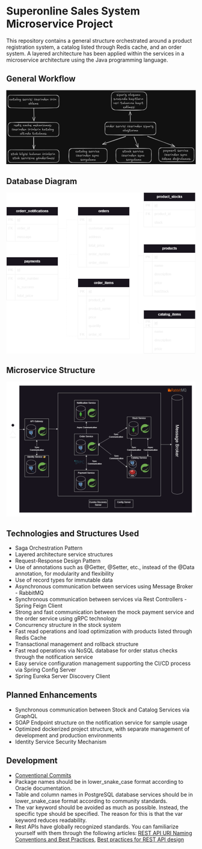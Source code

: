 # Superonline Sales System Microservice Project

This repository contains a general structure orchestrated around a product registration system, a catalog listed through Redis cache, and an order system. A layered architecture has been applied within the services in a microservice architecture using the Java programming language.

## General Workflow

![senario.png](docs%2Fsenario.png)

## Database Diagram

![sol-microserviceDb.png](docs%2Fsol-microserviceDb.png)

## Microservice Structure

![SolMSFlowDiagram.png](docs%2FSolMSFlowDiagram.png)

## Technologies and Structures Used

- Saga Orchestration Pattern
- Layered architecture service structures
- Request-Response Design Pattern
- Use of annotations such as @Getter, @Setter, etc., instead of the @Data annotation, for modularity and flexibility
- Use of record types for immutable data
- Asynchronous communication between services using Message Broker - RabbitMQ
- Synchronous communication between services via Rest Controllers - Spring Feign Client
- Strong and fast communication between the mock payment service and the order service using gRPC technology
- Concurrency structure in the stock system
- Fast read operations and load optimization with products listed through Redis Cache
- Transactional management and rollback structure
- Fast read operations via NoSQL database for order status checks through the notification service
- Easy service configuration management supporting the CI/CD process via Spring Config Server
- Spring Eureka Server Discovery Client

## Planned Enhancements

- Synchronous communication between Stock and Catalog Services via GraphQL
- SOAP Endpoint structure on the notification service for sample usage
- Optimized dockerized project structure, with separate management of development and production environments
- Identity Service Security Mechanism

## Development

- [Conventional Commits](https://gist.github.com/joshbuchea/6f47e86d2510bce28f8e7f42ae84c716)
- Package names should be in lower_snake_case format according to Oracle documentation.
- Table and column names in PostgreSQL database services should be in lower_snake_case format according to community standards.
- The var keyword should be avoided as much as possible. Instead, the specific type should be specified. The reason for this is that the var keyword reduces readability.
- Rest APIs have globally recognized standards. You can familiarize yourself with them through the following articles:  [REST API URI Naming Conventions and Best Practices](https://restfulapi.net/resource-naming/), [Best practices for REST API design](https://stackoverflow.blog/2020/03/02/best-practices-for-rest-api-design/)